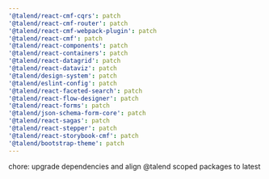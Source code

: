 ```yaml
---
'@talend/react-cmf-cqrs': patch
'@talend/react-cmf-router': patch
'@talend/react-cmf-webpack-plugin': patch
'@talend/react-cmf': patch
'@talend/react-components': patch
'@talend/react-containers': patch
'@talend/react-datagrid': patch
'@talend/react-dataviz': patch
'@talend/design-system': patch
'@talend/eslint-config': patch
'@talend/react-faceted-search': patch
'@talend/react-flow-designer': patch
'@talend/react-forms': patch
'@talend/json-schema-form-core': patch
'@talend/react-sagas': patch
'@talend/react-stepper': patch
'@talend/react-storybook-cmf': patch
'@talend/bootstrap-theme': patch
---
```


chore: upgrade dependencies and align @talend scoped packages to latest
